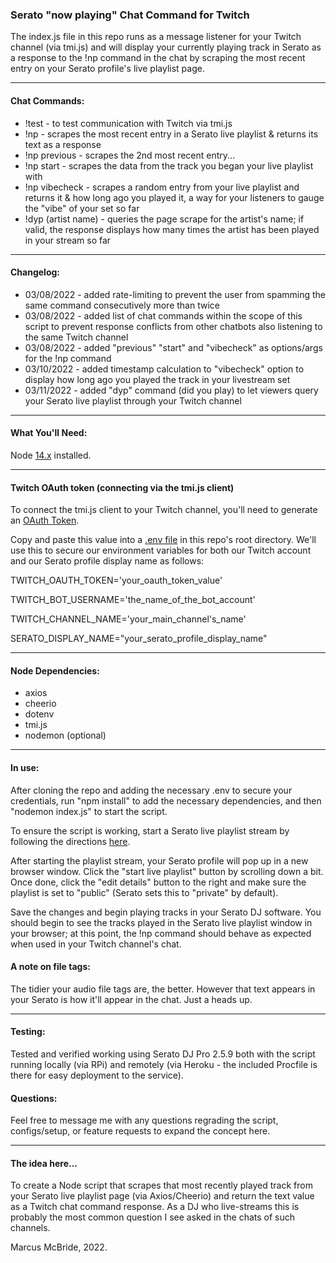 ### Serato "now playing" Chat Command for Twitch

The index.js file in this repo runs as a message listener for your Twitch channel (via tmi.js) and will display your currently playing track in Serato as a response to the !np command in the chat by scraping the most recent entry on your Serato profile's live playlist page.

<hr>

#### Chat Commands:

* !test - to test communication with Twitch via tmi.js
* !np - scrapes the most recent entry in a Serato live playlist & returns its text as a response
* !np previous - scrapes the 2nd most recent entry...
* !np start - scrapes the data from the track you began your live playlist with
* !np vibecheck - scrapes a random entry from your live playlist and returns it & how long ago you played it, a way for your listeners to gauge the "vibe" of your set so far
* !dyp (artist name) - queries the page scrape for the artist's name; if valid, the response displays how many times the artist has been played in your stream so far

<hr>

#### Changelog:

* 03/08/2022 - added rate-limiting to prevent the user from spamming the same command consecutively more than twice
* 03/08/2022 - added list of chat commands within the scope of this script to prevent response conflicts from other chatbots also listening to the same Twitch channel
* 03/08/2022 - added "previous" "start" and "vibecheck" as options/args for the !np command
* 03/10/2022 - added timestamp calculation to "vibecheck" option to display how long ago you played the track in your livestream set
* 03/11/2022 - added "dyp" command (did you play) to let viewers query your Serato live playlist through your Twitch channel

<hr>

#### What You'll Need:

Node <a href='https://nodejs.org/en/'>14.x</a> installed.

<hr>

#### Twitch OAuth token (connecting via the tmi.js client)

To connect the tmi.js client to your Twitch channel, you'll need to generate an <a href="https://twitchapps.com/tmi/">OAuth Token</a>.  

Copy and paste this value into a <a href='https://www.npmjs.com/package/dotenv'>.env file</a> in this repo's root directory.  We'll use this to secure our environment variables for both our Twitch account and our Serato profile display name as follows:

TWITCH_OAUTH_TOKEN='your_oauth_token_value'

TWITCH_BOT_USERNAME='the_name_of_the_bot_account'

TWITCH_CHANNEL_NAME='your_main_channel's_name'

SERATO_DISPLAY_NAME="your_serato_profile_display_name"

<hr>

#### Node Dependencies:

* axios
* cheerio
* dotenv
* tmi.js
* nodemon (optional)

<hr>

#### In use:

After cloning the repo and adding the necessary .env to secure your credentials, run "npm install" to add the necessary dependencies, and then "nodemon index.js" to start the script.

To ensure the script is working, start a Serato live playlist stream by following the directions <a href="https://support.serato.com/hc/en-us/articles/228019568-Live-Playlists">here</a>.  

After starting the playlist stream, your Serato profile will pop up in a new browser window.  Click the "start live playlist" button by scrolling down a bit.  Once done, click the "edit details" button to the right and make sure the playlist is set to "public" (Serato sets this to "private" by default).  

Save the changes and begin playing tracks in your Serato DJ software.  You should begin to see the tracks played in the Serato live playlist window in your browser; at this point, the !np command should behave as expected when used in your Twitch channel's chat.

#### A note on file tags:

The tidier your audio file tags are, the better.  However that text appears in your Serato is how it'll appear in the chat.  Just a heads up.

<hr>

#### Testing:

Tested and verified working using Serato DJ Pro 2.5.9 both with the script running locally (via RPi) and remotely (via Heroku - the included Procfile is there for easy deployment to the service).

#### Questions:

Feel free to message me with any questions regrading the script, configs/setup, or feature requests to expand the concept here.

<hr>

#### The idea here...

To create a Node script that scrapes that most recently played track from your Serato live playlist page (via Axios/Cheerio) and return the text value as a Twitch chat command response.  As a DJ who live-streams this is probably the most common question I see asked in the chats of such channels.  

Marcus McBride, 2022.
